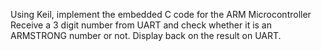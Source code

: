 Using Keil, implement the embedded C code for the ARM Microcontroller
Receive a 3 digit number from UART and check whether it is an ARMSTRONG number or not. Display back on the result on UART.